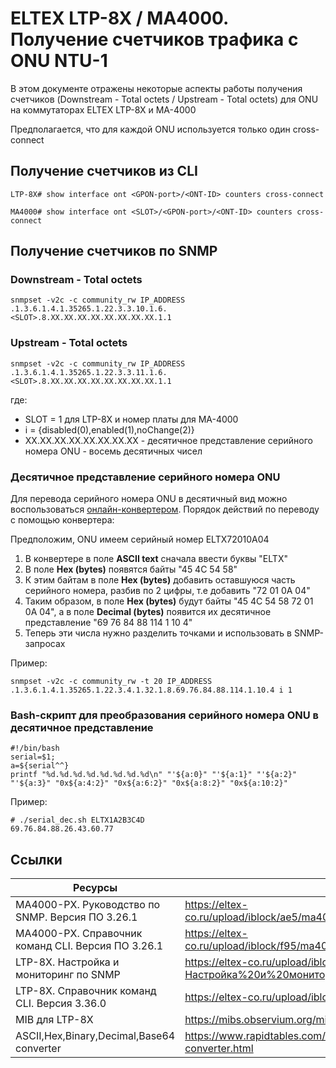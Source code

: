 # ELTEX LTP-8X / MA4000. Получение счетчиков трафика с ONU NTU-1

В этом документе отражены некоторые аспекты работы получения счетчиков (Downstream - Total octets / Upstream - Total octets) для ONU на коммутаторах ELTEX LTP-8X и MA-4000

Предполагается, что для каждой ONU используется только один cross-connect

## Получение счетчиков из CLI
```
LTP-8X# show interface ont <GPON-port>/<ONT-ID> counters cross-connect
```
```
MA4000# show interface ont <SLOT>/<GPON-port>/<ONT-ID> counters cross-connect
```


## Получение счетчиков по SNMP

### Downstream - Total octets
```
snmpset -v2c -c community_rw IP_ADDRESS .1.3.6.1.4.1.35265.1.22.3.3.10.1.6.<SLOT>.8.XX.XX.XX.XX.XX.XX.XX.XX.1.1
```
### Upstream - Total octets
```
snmpset -v2c -c community_rw IP_ADDRESS .1.3.6.1.4.1.35265.1.22.3.3.11.1.6.<SLOT>.8.XX.XX.XX.XX.XX.XX.XX.XX.1.1
```

где:
* SLOT = 1 для LTP-8X и номер платы для MA-4000
* i =  {disabled(0),enabled(1),noChange(2)}
* XX.XX.XX.XX.XX.XX.XX.XX - десятичное представление серийного номера ONU - восемь десятичных чисел

### Десятичное представление серийного номера ONU
Для перевода серийного номера ONU в десятичный вид можно воспользоваться [онлайн-конвертером](https://www.rapidtables.com/convert/number/ascii-hex-bin-dec-converter.html).
Порядок действий по переводу с помощью конвертера:

Предположим, ONU имеем серийный номер ELTX72010A04
1) В конвертере в поле __ASCII text__ сначала ввести буквы "ELTX"
2) В поле __Hex (bytes)__ появятся байты "45 4C 54 58"
3) К этим байтам в поле __Hex (bytes)__ добавить оставшуюся часть серийного номера, разбив по 2 цифры, т.е добавить "72 01 0A 04"
4) Таким образом, в поле __Hex (bytes)__ будут байты "45 4C 54 58 72 01 0A 04", а в поле __Decimal (bytes)__ появится их десятичное представление "69 76 84 88 114 1 10 4"
5) Теперь эти числа нужно разделить точками и использовать в SNMP-запросах

Пример:
```
snmpset -v2c -c community_rw -t 20 IP_ADDRESS .1.3.6.1.4.1.35265.1.22.3.4.1.32.1.8.69.76.84.88.114.1.10.4 i 1
```
### Bash-скрипт для преобразования серийного номера ONU в десятичное представление
```
#!/bin/bash
serial=$1; 
a=${serial^^}
printf "%d.%d.%d.%d.%d.%d.%d.%d\n" "'${a:0}" "'${a:1}" "'${a:2}" "'${a:3}" "0x${a:4:2}" "0x${a:6:2}" "0x${a:8:2}" "0x${a:10:2}"
```
Пример:
```
# ./serial_dec.sh ELTX1A2B3C4D
69.76.84.88.26.43.60.77
```


## Ссылки

| Ресурсы | Ссылка |
| ------ | ------ |
| МА4000-РХ. Руководство по SNMP. Версия ПО 3.26.1 | https://eltex-co.ru/upload/iblock/ae5/ma4000_nastroyka_i_monitoring_po_snmp.pdf |
| MA4000-PX. Справочник команд CLI. Версия ПО 3.26.1 | https://eltex-co.ru/upload/iblock/f95/ma4000_spravochnik_komand_cli_3_26_1.pdf |
| LTP-8X. Настройка и мониторинг по SNMP | https://eltex-co.ru/upload/iblock/c5e/Настройка%20и%20мониторинг%20OLT%20по%20SNMP%203.36.0.pdf |
| LTP-8X. Справочник команд CLI. Версия 3.36.0 | https://eltex-co.ru/upload/iblock/fc0/LTP-X%20CLI%203.36.0.pdf |
| MIB для LTP-8X | https://mibs.observium.org/mib/ELTEX-LTP8X/# |
| ASCII,Hex,Binary,Decimal,Base64 converter | https://www.rapidtables.com/convert/number/ascii-hex-bin-dec-converter.html |

